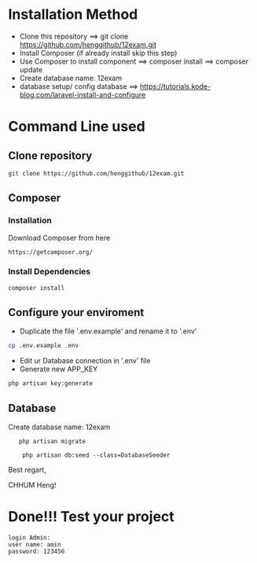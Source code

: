 # Installation Method
- Clone this repository ==> git clone https://github.com/henggithub/12exam.git
- Install Composer (if already install skip this step)
- Use Composer to install component 
    ==> composer install
    ==> composer update
- Create database name: 12exam
- database setup/ config database ==> https://tutorials.kode-blog.com/laravel-install-and-configure

# Command Line used

## Clone repository
```sh
git clone https://github.com/henggithub/12exam.git
```

## Composer
### Installation

Download Composer from here
```url
https://getcomposer.org/
```

### Install Dependencies
```sh
composer install
```

## Configure your enviroment
* Duplicate the file '.env.example' and rename it to '.env'
```sh
cp .env.example .env
```
* Edit ur Database connection in '.env' file
* Generate new APP_KEY
```sh
php artisan key:generate
```

## Database

Create database name: 12exam

```file
   php artisan migrate
```

```file
    php artisan db:seed --class=DatabaseSeeder
```


Best regart,

CHHUM Heng!

# Done!!! Test your project
    login Admin:
    user name: amin
    password: 123456
